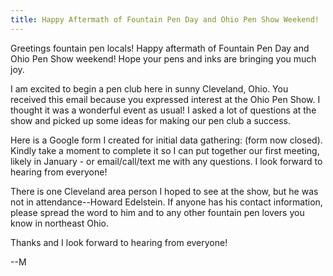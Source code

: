 ```yaml
---
title: Happy Aftermath of Fountain Pen Day and Ohio Pen Show Weekend!
---
```


Greetings fountain pen locals!
Happy aftermath of Fountain Pen Day and Ohio Pen Show weekend!
Hope your pens and inks are bringing you much joy. 

I am excited to begin a pen club here in sunny Cleveland, Ohio.
You received this email because you expressed interest at the Ohio Pen Show.
I thought it was a wonderful event as usual!
I asked a lot of questions at the show and picked up some ideas for making our pen club a success.

Here is a Google form I created for initial data gathering: (form now closed).
Kindly take a moment to complete it so I can put together our first meeting, likely in January - or email/call/text me with any questions.
I look forward to hearing from everyone!

There is one Cleveland area person I hoped to see at the show, but he was not in attendance--Howard Edelstein.
If anyone has his contact information, please spread the word to him and to any other fountain pen lovers you know in northeast Ohio.

Thanks and I look forward to hearing from everyone!

--M
